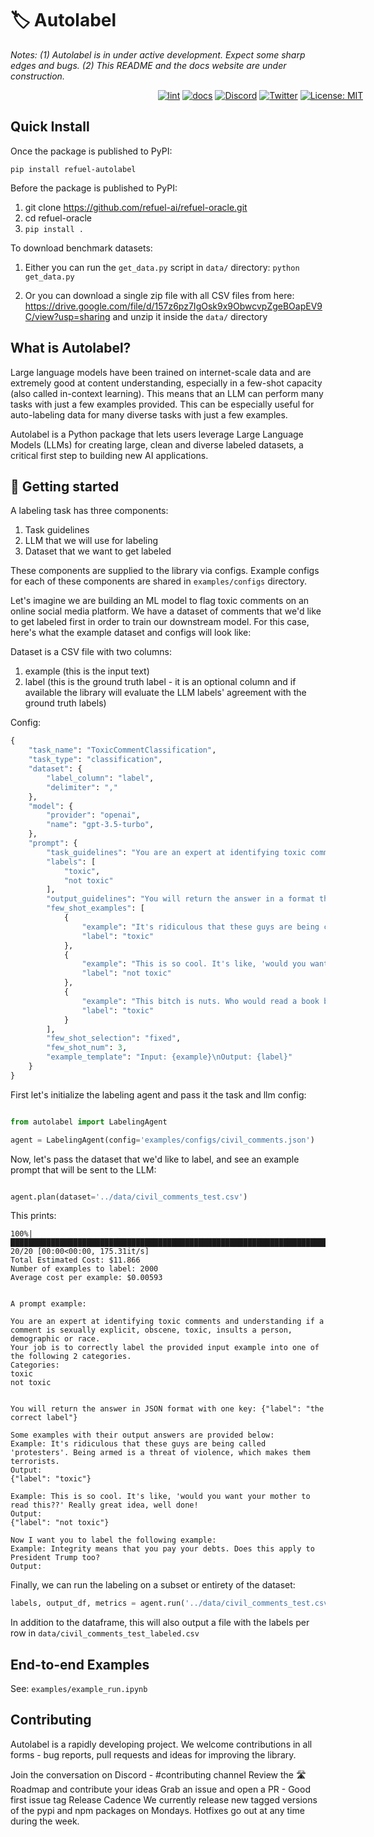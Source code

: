 # 🏷 Autolabel

_Notes: (1) Autolabel is in under active development. Expect some sharp edges and bugs. (2) This README and the docs website are under construction._

<div align="center" style="width:800px">

[![lint](https://github.com/refuel-ai/refuel-oracle/actions/workflows/black.yaml/badge.svg)](https://github.com/refuel-ai/refuel-oracle/actions/workflows/black.yaml/badge.svg) [![docs](https://github.com/refuel-ai/refuel-oracle/actions/workflows/docs.yaml/badge.svg)](https://docs.refuel.ai/) [![Discord](https://img.shields.io/discord/1098746693152931901)](https://discord.gg/fweVnRx6CU) [![Twitter](https://badgen.net/badge/icon/twitter?icon=twitter&label)](https://twitter.com/RefuelAI) [![License: MIT](https://badgen.net/badge/license/MIT/blue)](https://opensource.org/licenses/MIT)
</div>


## Quick Install

Once the package is published to PyPI:

`pip install refuel-autolabel`

Before the package is published to PyPI:
1. git clone https://github.com/refuel-ai/refuel-oracle.git
2. cd refuel-oracle
3. `pip install .`

To download benchmark datasets:

1. Either you can run the `get_data.py` script in `data/` directory: 
`python get_data.py` 

2. Or you can download a single zip file with all CSV files from here: https://drive.google.com/file/d/157z6pz7IgOsk9x9ObwcvpZgeBOapEV9C/view?usp=sharing and unzip it inside the `data/` directory 

## What is Autolabel?

Large language models have been trained on internet-scale data and are extremely good at content understanding, especially in a few-shot capacity (also called in-context learning). This means that an LLM can perform many tasks with just a few examples provided. This can be especially useful for auto-labeling data for many diverse tasks with just a few examples.

Autolabel is a Python package that lets users leverage Large Language Models (LLMs) for creating large, clean and diverse labeled datasets, a critical first step to building new AI applications.

## 🚀 Getting started

A labeling task has three components:
1. Task guidelines
2. LLM that we will use for labeling
3. Dataset that we want to get labeled

These components are supplied to the library via configs. Example configs for each of these components are shared in `examples/configs` directory. 

Let's imagine we are building an ML model to flag toxic comments on an online social media platform. We have a dataset of comments that we'd like to get labeled first in order to train our downstream model. For this case, here's what the example dataset and configs will look like:

Dataset is a CSV file with two columns: 
1. example (this is the input text)
2. label (this is the ground truth label - it is an optional column and if available the library will evaluate the LLM labels' agreement with the ground truth labels)

Config:

```python
{
    "task_name": "ToxicCommentClassification",
    "task_type": "classification",
    "dataset": {
        "label_column": "label",
        "delimiter": ","
    },
    "model": {
        "provider": "openai",
        "name": "gpt-3.5-turbo",
    },
    "prompt": {
        "task_guidelines": "You are an expert at identifying toxic comments and understanding if a comment is sexually explicit, obscene, toxic, insults a person, demographic or race.\nYour job is to correctly label the provided input example into one of the following categories.\nCategories:\n{labels}",
        "labels": [
            "toxic",
            "not toxic"
        ],
        "output_guidelines": "You will return the answer in a format that contains just the label and nothing else.",
        "few_shot_examples": [
            {
                "example": "It's ridiculous that these guys are being called 'protesters'. Being armed is a threat of violence, which makes them terrorists.",
                "label": "toxic"
            },
            {
                "example": "This is so cool. It's like, 'would you want your mother to read this??' Really great idea, well done!",
                "label": "not toxic"
            },
            {
                "example": "This bitch is nuts. Who would read a book by a woman",
                "label": "toxic"
            }
        ],
        "few_shot_selection": "fixed",
        "few_shot_num": 3,
        "example_template": "Input: {example}\nOutput: {label}"
    }
}
```


First let's initialize the labeling agent and pass it the task and llm config:

```python

from autolabel import LabelingAgent

agent = LabelingAgent(config='examples/configs/civil_comments.json')
```

Now, let's pass the dataset that we'd like to label, and see an example prompt that will be sent to the LLM: 

```python

agent.plan(dataset='../data/civil_comments_test.csv')
```

This prints:

```
100%|██████████████████████████████████████████████████████████████████████████████████████████████████████████████████████████████████████████████████████████████████████████████| 20/20 [00:00<00:00, 175.31it/s]
Total Estimated Cost: $11.866
Number of examples to label: 2000
Average cost per example: $0.00593


A prompt example:

You are an expert at identifying toxic comments and understanding if a comment is sexually explicit, obscene, toxic, insults a person, demographic or race.
Your job is to correctly label the provided input example into one of the following 2 categories.
Categories:
toxic
not toxic


You will return the answer in JSON format with one key: {"label": "the correct label"}

Some examples with their output answers are provided below:
Example: It's ridiculous that these guys are being called 'protesters'. Being armed is a threat of violence, which makes them terrorists.
Output:
{"label": "toxic"}

Example: This is so cool. It's like, 'would you want your mother to read this??' Really great idea, well done!
Output:
{"label": "not toxic"}

Now I want you to label the following example: 
Example: Integrity means that you pay your debts. Does this apply to President Trump too?
Output:
```

Finally, we can run the labeling on a subset or entirety of the dataset:

```python
labels, output_df, metrics = agent.run('../data/civil_comments_test.csv', max_items=100)
```

In addition to the dataframe, this will also output a file with the labels per row in `data/civil_comments_test_labeled.csv`

## End-to-end Examples

See: `examples/example_run.ipynb` 

## Contributing
Autolabel is a rapidly developing project. We welcome contributions in all forms - bug reports, pull requests and ideas for improving the library.

Join the conversation on Discord - #contributing channel
Review the 🛣️ Roadmap and contribute your ideas
Grab an issue and open a PR - Good first issue tag
Release Cadence We currently release new tagged versions of the pypi and npm packages on Mondays. Hotfixes go out at any time during the week.
